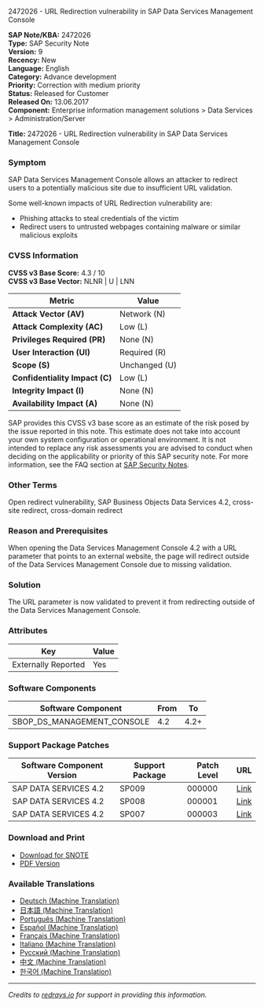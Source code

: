 2472026 - URL Redirection vulnerability in SAP Data Services Management Console

**SAP Note/KBA:** 2472026  
**Type:** SAP Security Note  
**Version:** 9  
**Recency:** New  
**Language:** English  
**Category:** Advance development  
**Priority:** Correction with medium priority  
**Status:** Released for Customer  
**Released On:** 13.06.2017  
**Component:** Enterprise information management solutions > Data Services > Administration/Server  

**Title:** 2472026 - URL Redirection vulnerability in SAP Data Services Management Console

### Symptom

SAP Data Services Management Console allows an attacker to redirect users to a potentially malicious site due to insufficient URL validation.

Some well-known impacts of URL Redirection vulnerability are:
- Phishing attacks to steal credentials of the victim
- Redirect users to untrusted webpages containing malware or similar malicious exploits

### CVSS Information

**CVSS v3 Base Score:** 4.3 / 10  
**CVSS v3 Base Vector:** NLNR | U | LNN  

| Metric                                     | Value             |
|--------------------------------------------|-------------------|
| **Attack Vector (AV)**                     | Network (N)       |
| **Attack Complexity (AC)**                 | Low (L)           |
| **Privileges Required (PR)**               | None (N)          |
| **User Interaction (UI)**                  | Required (R)      |
| **Scope (S)**                              | Unchanged (U)     |
| **Confidentiality Impact (C)**             | Low (L)           |
| **Integrity Impact (I)**                   | None (N)          |
| **Availability Impact (A)**                | None (N)          |

SAP provides this CVSS v3 base score as an estimate of the risk posed by the issue reported in this note. This estimate does not take into account your own system configuration or operational environment. It is not intended to replace any risk assessments you are advised to conduct when deciding on the applicability or priority of this SAP security note. For more information, see the FAQ section at [SAP Security Notes](https://support.sap.com/securitynotes).

### Other Terms

Open redirect vulnerability, SAP Business Objects Data Services 4.2, cross-site redirect, cross-domain redirect

### Reason and Prerequisites

When opening the Data Services Management Console 4.2 with a URL parameter that points to an external website, the page will redirect outside of the Data Services Management Console due to missing validation.

### Solution

The URL parameter is now validated to prevent it from redirecting outside of the Data Services Management Console.

### Attributes

| Key                | Value |
|--------------------|-------|
| Externally Reported| Yes   |

### Software Components

| Software Component               | From | To   |
|-----------------------------------|------|------|
| SBOP_DS_MANAGEMENT_CONSOLE        | 4.2  | 4.2+ |

### Support Package Patches

| Software Component Version | Support Package | Patch Level | URL                                                                                                                                                                                                                                                                                          |
|----------------------------|-----------------|-------------|----------------------------------------------------------------------------------------------------------------------------------------------------------------------------------------------------------------------------------------------------------------------------------------------|
| SAP DATA SERVICES 4.2       | SP009           | 000000      | [Link](https://userapps.support.sap.com/sap/support/swdc/notes?cvnr=67837800100200024064&support_package=SP009&patch_level=000000)                                                                                                                                                       |
| SAP DATA SERVICES 4.2       | SP008           | 000001      | [Link](https://userapps.support.sap.com/sap/support/swdc/notes?cvnr=67837800100200024064&support_package=SP008&patch_level=000001)                                                                                                                                                       |
| SAP DATA SERVICES 4.2       | SP007           | 000003      | [Link](https://userapps.support.sap.com/sap/support/swdc/notes?cvnr=67837800100200024064&support_package=SP007&patch_level=000003)                                                                                                                                                       |

### Download and Print

- [Download for SNOTE](https://notesdownloads.sap.com/note/0040000018958522017)
- [PDF Version](https://userapps.support.sap.com/sap/support/sfm/notes/print/0002472026?language=en-US&token=D6CE82BD0DDD5D07F674F3AB79B0A508)

### Available Translations

- [Deutsch (Machine Translation)](https://me.sap.com/notes/0002472026/D)
- [日本語 (Machine Translation)](https://me.sap.com/notes/0002472026/J)
- [Português (Machine Translation)](https://me.sap.com/notes/0002472026/P)
- [Español (Machine Translation)](https://me.sap.com/notes/0002472026/S)
- [Français (Machine Translation)](https://me.sap.com/notes/0002472026/F)
- [Italiano (Machine Translation)](https://me.sap.com/notes/0002472026/I)
- [Русский (Machine Translation)](https://me.sap.com/notes/0002472026/R)
- [中文 (Machine Translation)](https://me.sap.com/notes/0002472026/1)
- [한국어 (Machine Translation)](https://me.sap.com/notes/0002472026/3)

---

*Credits to [redrays.io](https://redrays.io) for support in providing this information.*